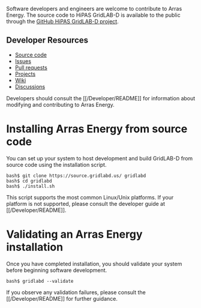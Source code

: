 Software developers and engineers are welcome to contribute to Arras Energy. The source code to HiPAS GridLAB-D is available to the public through the [GitHub HiPAS GridLAB-D project](https://source.gridlabd.us/). 

## Developer Resources

  - [Source code](https://source.gridlabd.us/)
  - [Issues](https://source.gridlabd.us/issues)
  - [Pull requests](https://source.gridlabd.us/pulls)
  - [Projects](https://source.gridlabd.us/projects)
  - [Wiki](https://source.gridlabd.us/wiki)
  - [Discussions](https://source.gridlabd.us/discussions)

Developers should consult the [[/Developer/README]] for information about modifying and contributing to Arras Energy.

# Installing Arras Energy from source code

You can set up your system to host development and build GridLAB-D from source code using the installation script. 

~~~
bash$ git clone https://source.gridlabd.us/ gridlabd
bash$ cd gridlabd
bash$ ./install.sh
~~~

This script supports the most common Linux/Unix platforms.  If your platform is not supported, please consult the developer guide at [[/Developer/README]].

# Validating an Arras Energy installation

Once you have completed installation, you should validate your system before beginning software development.

~~~
bash$ gridlabd --validate
~~~

If you observe any validation failures, please consult the [[/Developer/README]] for further guidance.
